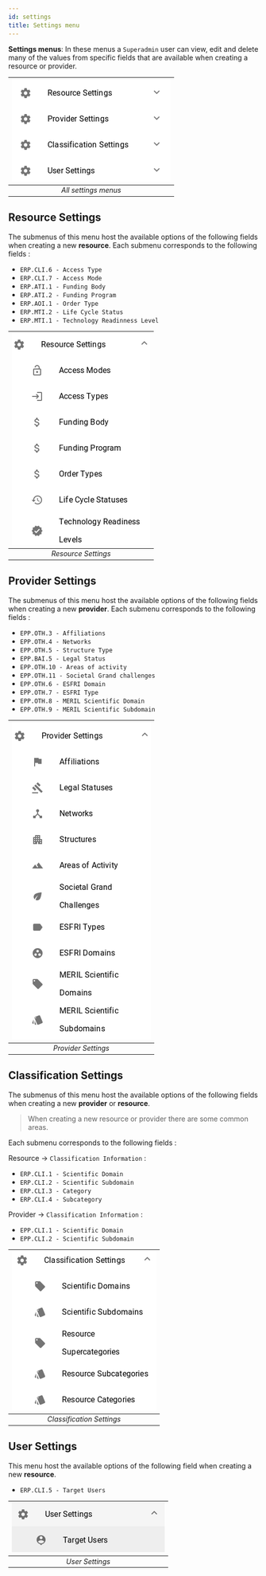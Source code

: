```yaml
---
id: settings
title: Settings menu
---
```



**Settings menus**: In these menus a `Superadmin` user can view, edit and delete many of the values from specific fields that are available when creating a resource or provider.

| ![SettingsMenus](assets/settings.png) |
|:--------------------:|
| *All settings menus* |


## Resource Settings
The submenus of this menu host the available options of the following fields when creating a new **resource**.
Each submenu corresponds to the following fields :
* `ERP.CLI.6 - Access Type`
* `ERP.CLI.7 - Access Mode`
* `ERP.ATI.1 - Funding Body`
* `ERP.ATI.2 - Funding Program`
* `ERP.AOI.1 - Order Type`
* `ERP.MTI.2 - Life Cycle Status`
* `ERP.MTI.1 - Technology Readinness Level`

| ![resource_settings](assets/resource_settings.png) |
|:--------------------:|
| *Resource Settings* |


## Provider Settings
The submenus of this menu host the available options of the following fields when creating a new **provider**.
Each submenu corresponds to the following fields :
* `EPP.OTH.3 - Affiliations`
* `EPP.OTH.4 - Networks`
* `EPP.OTH.5 - Structure Type`
* `EPP.BAI.5 - Legal Status`
* `EPP.OTH.10 - Areas of activity`
* `EPP.OTH.11 - Societal Grand challenges`
* `EPP.OTH.6 - ESFRI Domain`
* `EPP.OTH.7 - ESFRI Type`
* `EPP.OTH.8 - MERIL Scientific Domain`
* `EPP.OTH.9 - MERIL Scientific Subdomain`

| ![provider_settings](assets/provider_settings.png) |
|:--------------------:|
| *Provider Settings* |


## Classification Settings
The submenus of this menu host the available options of the following fields when creating a new **provider** or **resource**.
> When creating a new resource or provider there are some common areas.

Each submenu corresponds to the following fields :

Resource -> `Classification Information` :
* `ERP.CLI.1 - Scientific Domain`
* `ERP.CLI.2 - Scientific Subdomain`
* `ERP.CLI.3 - Category`
* `ERP.CLI.4 - Subcategory`

Provider  -> `Classification Information` :
* `EPP.CLI.1 - Scientific Domain`
* `EPP.CLI.2 - Scientific Subdomain`

| ![classification_settings](assets/classification_settings.png) |
|:--------------------:|
| *Classification Settings* |


## User Settings
This menu host the available options of the following field when creating a new **resource**.

* `ERP.CLI.5 - Target Users`

| ![user_settings](assets/user_settings.png) |
|:--------------------:|
| *User Settings* |
